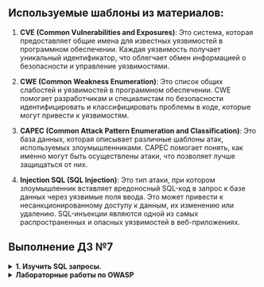 ## Используемые шаблоны из материалов:

1. **CVE (Common Vulnerabilities and Exposures)**: Это система, которая предоставляет общие имена для известных уязвимостей в программном обеспечении. Каждая уязвимость получает уникальный идентификатор, что облегчает обмен информацией о безопасности и управление уязвимостями.

2. **CWE (Common Weakness Enumeration)**: Это список общих слабостей и уязвимостей в программном обеспечении. CWE помогает разработчикам и специалистам по безопасности идентифицировать и классифицировать проблемы в коде, которые могут привести к уязвимостям.

3. **CAPEC (Common Attack Pattern Enumeration and Classification)**: Это база данных, которая описывает различные шаблоны атак, используемых злоумышленниками. CAPEC помогает понять, как именно могут быть осуществлены атаки, что позволяет лучше защищаться от них.

4. **Injection SQL (SQL Injection)**: Это тип атаки, при котором злоумышленник вставляет вредоносный SQL-код в запрос к базе данных через уязвимые поля ввода. Это может привести к несанкционированному доступу к данным, их изменению или удалению. SQL-инъекции являются одной из самых распространенных и опасных уязвимостей в веб-приложениях.

## Выполнение ДЗ №7

<details>
<summary><b>1. Изучить SQL запросы.</b></summary>

![Image](/💀Task7/img/sqlbolt.png)

</details>

<details>
<summary><b>Лабораторные работы по OWASP</b></summary>

<details>
<summary><b>Практика Brocken Access Control</b></summary>

![Image](/💀Task7/img/Brocken%20Access%20Control2.png)
![Image](/💀ask7/img/Brocken%20Access%20Control1.png)

</details>

<details>
<summary><b>Практика SQL Injections</b></summary>

![Image](/💀Task7/img/sql%20Injections1.png)
![Image](/💀Task7/img/sql%20Injections2.png)

</details>

<details>
<summary><b>Практика Server-Side Request Forgery</b></summary>

![Image](/💀Task7/img/SSRF3.png)
![Image](/💀Task7/img/SSRF1.png)
![Image](/💀Task7/img/SSRF2.png)

</details>

<details>
<summary><b>OWASP Juice Shop</b></summary>

![Image](/💀Task7/img/OWASP%20Juice%20Shop.png)

</details>


</details>